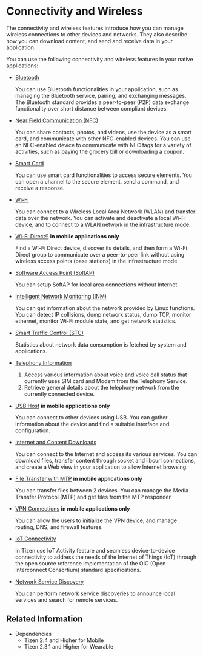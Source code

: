 # Connectivity and Wireless


The connectivity and wireless features introduce how you can manage wireless connections to other devices and networks. They also describe how you can download content, and send and receive data in your application.

You can use the following connectivity and wireless features in your native applications:

- [Bluetooth](bluetooth.md)

  You can use Bluetooth functionalities in your application, such as managing the Bluetooth service, pairing, and exchanging messages. The Bluetooth standard provides a peer-to-peer (P2P) data exchange functionality over short distance between compliant devices.

- [Near Field Communication (NFC)](nfc.md)

  You can share contacts, photos, and videos, use the device as a smart card, and communicate with other NFC-enabled devices. You can use an NFC-enabled device to communicate with NFC tags for a variety of activities, such as paying the grocery bill or downloading a coupon.

- [Smart Card](smartcard.md)

  You can use smart card functionalities to access secure elements. You can open a channel to the secure element, send a command, and receive a response.

- [Wi-Fi](wifi.md)

  You can connect to a Wireless Local Area Network (WLAN) and transfer data over the network. You can activate and deactivate a local Wi-Fi device, and to connect to a WLAN network in the infrastructure mode.

- [Wi-Fi Direct&reg;](wifi-direct.md) **in mobile applications only**

  Find a Wi-Fi Direct device, discover its details, and then form a Wi-Fi Direct group to communicate over a peer-to-peer link without using wireless access points (base stations) in the infrastructure mode.

- [Software Access Point (SoftAP)](softap.md)

  You can setup SoftAP for local area connections without Internet.

- [Intelligent Network Monitoring (INM)](inm.md)

  You can get information about the network provided by Linux functions. You can detect IP collisions, dump network status, dump TCP, monitor ethernet, monitor Wi-Fi module state, and get network statistics.

- [Smart Traffic Control (STC)](stc.md)

  Statistics about network data consumption is fetched by system and applications.

- [Telephony Information](telephony.md)

  1. Access various information about voice and voice call status that currently uses SIM card and Modem from the Telephony Service.
  2. Retrieve general details about the telephony network from the currently connected device.

- [USB Host](usb-host.md) **in mobile applications only**

  You can connect to other devices using USB. You can gather information about the device and find a suitable interface and configuration.

- [Internet and Content Downloads](internet-download.md)

  You can connect to the Internet and access its various services. You can download files, transfer content through socket and libcurl connections, and create a Web view in your application to allow Internet browsing.

- [File Transfer with MTP](mtp.md) **in mobile applications only**

  You can transfer files between 2 devices. You can manage the Media Transfer Protocol (MTP) and get files from the MTP responder.

- [VPN Connections](vpn.md) **in mobile applications only**

  You can allow the users to initialize the VPN device, and manage routing, DNS, and firewall features.

- [IoT Connectivity](iotcon.md)

  In Tizen use IoT Activity feature and seamless device-to-device connectivity to address the needs of the Internet of Things (IoT) through the open source reference implementation of the OIC (Open Interconnect Consortium) standard specifications.

- [Network Service Discovery](nsd.md)

  You can perform network service discoveries to announce local services and search for remote services.

## Related Information
- Dependencies
  - Tizen 2.4 and Higher for Mobile
  - Tizen 2.3.1 and Higher for Wearable
